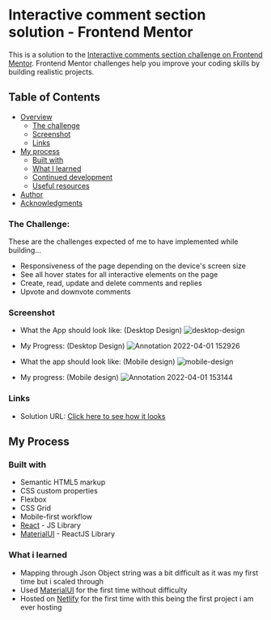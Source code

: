 # Interactive comment section solution - Frontend Mentor 

This is a solution to the [Interactive comments section challenge on Frontend Mentor](https://www.frontendmentor.io/challenges/interactive-comments-section-iG1RugEG9). Frontend Mentor challenges help you improve your coding skills by building realistic projects. 

## Table of Contents 

- [Overview](#overview)
  - [The challenge](#the-challenge)
  - [Screenshot](#screenshot)
  - [Links](#links)
- [My process](#my-process)
  - [Built with](#built-with)
  - [What I learned](#what-i-learned)
  - [Continued development](#continued-development)
  - [Useful resources](#useful-resources)
- [Author](#author)
- [Acknowledgments](#acknowledgments)


### The Challenge: 
These are the challenges expected of me to have implemented while building...
- Responsiveness of the page depending on the device's screen size 
- See all hover states for all interactive elements on the page 
- Create, read, update and delete comments and replies 
- Upvote and downvote comments 

### Screenshot 
- What the App should look like: (Desktop Design)
![desktop-design](https://user-images.githubusercontent.com/67446930/160805399-24cae742-f88c-467d-bdac-87215feb334d.jpg)


- My Progress: (Desktop Design)
![Annotation 2022-04-01 152926](https://user-images.githubusercontent.com/67446930/161284455-02c9b13a-eb2a-4ab4-af4f-4062fbeff3a8.jpg)



- What the app should look like: (Mobile design)
![mobile-design](https://user-images.githubusercontent.com/67446930/160806273-06c25100-bf3a-4c7c-b032-39a22478fa3c.jpg)


- My progress: (Mobile design)
![Annotation 2022-04-01 153144](https://user-images.githubusercontent.com/67446930/161284485-ab974b12-d096-48c5-bed6-c420d1e1aab3.jpg)




### Links 

- Solution URL: [ Click here to see how it looks ](https://your-solution-url.com)

## My Process 

### Built with 

- Semantic HTML5 markup
- CSS custom properties
- Flexbox
- CSS Grid
- Mobile-first workflow
- [React](https://reactjs.org/) - JS Library
- [MaterialUI](https://mui.com/) - ReactJS Library

### What i learned
  - Mapping through Json Object string was a bit difficult as it was my first time but i scaled through
  - Used [MaterialUI](https://mui.com/) for the first time without difficulty 
  - Hosted on [Netlify](https://app.netlify.com/) for the first time with this being the first project i am ever hosting
 

